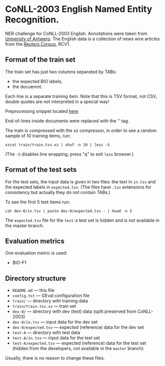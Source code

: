 CoNLL-2003 English Named Entity Recognition.
======================================================

NER challenge for CoNLL-2003 English.
Annotations were taken from [University of Antwerp](https://www.clips.uantwerpen.be/conll2003/ner/).
The English data is a collection of news wire articles from the [Reuters Corpus](https://trec.nist.gov/data/reuters/reuters.html), RCV1.

Format of the train set
-----------------------

The train set has just two columns separated by TABs:

* the expected BIO labels,
* the docuemnt.

Each line is a separate training item. Note that this is TSV format,
not CSV, double quotes are not interpreted in a special way!

Preprocessing snippet located [here](https://git.applica.pl/snippets/18)

End-of-lines inside documents were replaced with the '</S>' tag.

The train is compressed with the xz compressor, in order to see a
random sample of 10 training items, run:

    xzcat train/train.tsv.xz | shuf -n 10 | less -S

(The `-S` disables line wrapping, press "q" to exit `less` browser.)

Format of the test sets
-----------------------

For the test sets, the input data is given in two files: the text in
`in.tsv` and the expected labels in `expected.tsv`. (The files have
`.tsv` extensions for consistency but actually they do not contain TABs.)

To see the first 5 test items run:

    cat dev-0/in.tsv | paste dev-0/expected.tsv - | head -n 5

The `expected.tsv` file for the `test-A` test set is hidden and is not
available in the master branch.


Evaluation metrics
------------------

One evaluation metric is used:

* BIO-F1 

Directory structure
-------------------

* `README.md` — this file
* `config.txt` — GEval configuration file
* `train/` — directory with training data
* `train/train.tsv.xz` — train set
* `dev-0/` — directory with dev (test) data (split preserved from CoNLL-2003)
* `dev-0/in.tsv` — input data for the dev set
* `dev-0/expected.tsv` — expected (reference) data for the dev set
* `test-A` — directory with test data
* `test-A/in.tsv` — input data for the test set
* `test-A/expected.tsv` — expected (reference) data for the test set (hidden from the developers,
   not available in the `master` branch)

Usually, there is no reason to change these files.

